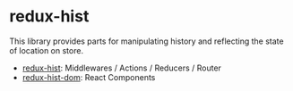 # redux-hist

This library provides parts for manipulating history and reflecting the state of location on store.

- [redux-hist](packages/redus-hist): Middlewares / Actions / Reducers / Router
- [redux-hist-dom](packages/redus-hist-dom): React Components
